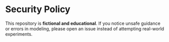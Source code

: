 # Security Policy
This repository is **fictional and educational**. If you notice unsafe guidance or errors in modeling,
please open an issue instead of attempting real-world experiments.
